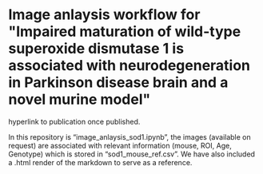 # Image anlaysis workflow for "Impaired maturation of wild-type superoxide dismutase 1 is associated with neurodegeneration in Parkinson disease brain and a novel murine model"
hyperlink to publication once published. 

In this repository is “image_anlaysis_sod1.ipynb”, the images (available on request) are associated with relevant information (mouse, ROI, Age, Genotype) which is stored in “sod1_mouse_ref.csv”. We  have also included a .html render of the markdown to serve as a reference. 
